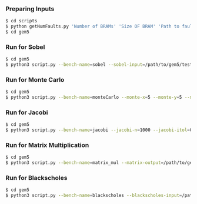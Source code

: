 ### Preparing Inputs

```sh
$ cd scripts
$ python getNumFaults.py 'Number of BRAMs' 'Size OF BRAM' 'Path to fault MAPS' 'path_to_gem5/inputs'
$ cd gem5
```
### Run for Sobel

```sh
$ cd gem5
$ python3 script.py --bench-name=sobel --sobel-input=/path/to/gem5/tests/test-progs/sobel/figs/input.grey --sobel-output=/path/to/gem5/tests/test-progs/sobel/golden.bin
```

### Run for Monte Carlo

```sh
$ cd gem5
$ python3 script.py --bench-name=monteCarlo --monte-x=5 --monte-y=5 --monte-walks=50 --monte-tasks=5 --monte-output=/path/to/gem5/tests/test-progs/monteCarlo/golden.bin
```

### Run for Jacobi

```sh
$ cd gem5
$ python3 script.py --bench-name=jacobi --jacobi-n=1000 --jacobi-itol=0.00000001 --jacobi-dominant=1 --jacobi-maxiters=100 --jacobi-output=/path/to/gem5/tests/test-progs/jacobi/golden.bin
```

### Run for Matrix Multiplication

```sh
$ cd gem5
$ python3 script.py --bench-name=matrix_mul --matrix-output=/path/to/gem5/tests/test-progs/matrix_mul/golden.bin
```

### Run for Blackscholes

```sh
$ cd gem5
$ python3 script.py --bench-name=blackscholes --blackscholes-input=/path/to/gem5/tests/test-progs/blackscholes/1000.txt --blackscholes-output=/path/to/gem5/tests/test-progs/blackscholes/golden.bin
```